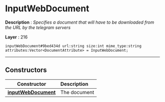 # InputWebDocument

**Description** : *Specifies a document that will have to be downloaded from the URL by the telegram servers*

**Layer** : 216

```tl
inputWebDocument#9bed434d url:string size:int mime_type:string attributes:Vector<DocumentAttribute> = InputWebDocument;
```

---

## Constructors

| Constructor | Description |
| :---: | :--- |
| [**inputWebDocument**](constructor/inputWebDocument) | The document |